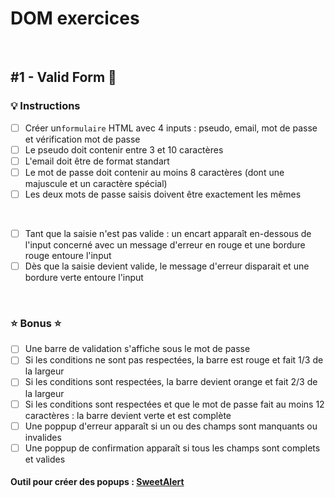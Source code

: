 # DOM exercices

<br>

##   #1 - Valid Form 👮

### :bulb: Instructions

- [ ] Créer un`formulaire` HTML avec 4 inputs : pseudo, email, mot de passe et vérification mot de passe
- [ ] Le pseudo doit contenir entre 3 et 10 caractères
- [ ] L'email doit être de format standart
- [ ] Le mot de passe doit contenir au moins 8 caractères (dont une majuscule et un caractère spécial)
- [ ] Les deux mots de passe saisis doivent être exactement les mêmes

<br>

- [ ] Tant que la saisie n'est pas valide : un encart apparaît en-dessous de l'input concerné avec un message d'erreur en rouge et une bordure rouge entoure l'input
- [ ] Dès que la saisie devient valide, le message d'erreur disparait et une bordure verte entoure l'input

<br>

### :star: Bonus :star: 

- [ ] Une barre de validation s'affiche sous le mot de passe 
- [ ] Si les conditions ne sont pas respectées, la barre est rouge et fait 1/3 de la largeur
- [ ] Si les conditions sont respectées, la barre devient orange et fait 2/3 de la largeur
- [ ] Si les conditions sont respectées et que le mot de passe fait au moins 12 caractères : la barre devient verte et est complète
- [ ] Une poppup d'erreur apparaît si un ou des champs sont manquants ou invalides
- [ ] Une poppup de confirmation apparaît si tous les champs sont complets et valides

#### Outil pour créer des popups : [SweetAlert](https://sweetalert2.github.io/)

<br>

